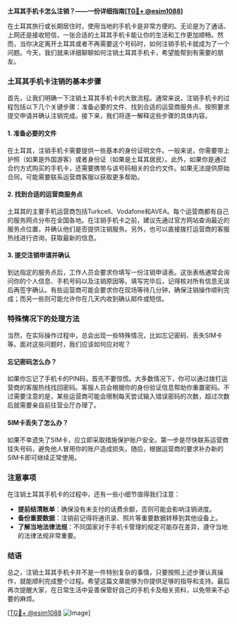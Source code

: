 **土耳其手机卡怎么注销？——一份详细指南[[TG💪+ @esim1088](https://t.me/s/esim1088)]**

在土耳其旅行或长期居住时，使用当地的手机卡是非常方便的。无论是为了通话、上网还是接收短信，一张合适的土耳其手机卡能让你的生活和工作更加顺畅。然而，当你决定离开土耳其或者不再需要这个号码时，如何注销手机卡就成为了一个问题。今天，我们就来详细聊聊如何注销土耳其手机卡，希望能帮到有需要的朋友。

### 土耳其手机卡注销的基本步骤

首先，让我们明确一下注销土耳其手机卡的大致流程。通常来说，注销手机卡的过程包括以下几个关键步骤：准备必要的文件、找到合适的运营商服务点、按照要求提交申请并确认注销完成。接下来，我们将逐一解释这些步骤的具体内容。

#### 1. 准备必要的文件

在土耳其，注销手机卡需要提供一些基本的身份证明文件。一般来说，你需要带上护照（如果是外国游客）或者身份证（如果是土耳其居民）。此外，如果你是通过合约方式购买的手机卡，还需要携带与该号码相关的合约文件。如果无法提供原始合同，可能需要联系运营商客服以获取更多帮助。

#### 2. 找到合适的运营商服务点

土耳其的主要手机运营商包括Turkcell、Vodafone和AVEA。每个运营商都有自己的服务网点分布在全国各地。在注销手机卡之前，建议先通过官方网站查询最近的服务点位置，并确认他们是否提供注销服务。另外，也可以直接拨打运营商的客服热线进行咨询，获取最新的信息。

#### 3. 提交注销申请并确认

到达指定的服务点后，工作人员会要求你填写一份注销申请表。这张表格通常会询问你的个人信息、手机号码以及注销原因等。填写完毕后，记得核对所有信息无误后再签字确认。有些运营商可能会要求你在现场等待几分钟，确保注销操作顺利完成；而另一些则可能允许你在几天内收到确认邮件或短信。

### 特殊情况下的处理方法

当然，在实际操作过程中，总会出现一些特殊情况，比如忘记密码、丢失SIM卡等。面对这些问题时，我们应该如何应对呢？

#### 忘记密码怎么办？

如果你忘记了手机卡的PIN码，首先不要惊慌。大多数情况下，你可以通过拨打运营商的客服热线找回密码。客服人员会根据你的身份验证信息帮助你重置密码。不过需要注意的是，某些运营商可能会限制每天尝试输入错误密码的次数，超过次数后就需要亲自前往营业厅办理了。

#### SIM卡丢失了怎么办？

如果不幸遗失了SIM卡，应立即采取措施保护账户安全。第一步是尽快联系运营商挂失号码，避免他人冒用你的账户造成损失。随后，根据运营商的要求补办新的SIM卡即可继续正常使用。

### 注意事项

在注销土耳其手机卡的过程中，还有一些小细节值得我们注意：

- **提前结清账单**：确保没有未支付的话费余额，否则可能会影响注销进度。
- **备份重要数据**：注销前记得将通讯录、照片等重要数据转移到其他设备上。
- **了解当地法律法规**：不同国家对于手机卡管理的规定可能存在差异，遵守当地的法律法规非常重要。

### 结语

总之，注销土耳其手机卡并不是一件特别复杂的事情，只要按照上述步骤认真操作，就能顺利完成整个过程。希望这篇文章能够为你提供足够的指导和支持。最后再次提醒大家，在日常生活中妥善保管好自己的手机卡及相关资料，以免带来不必要的麻烦。

[[TG💪+ @esim1088](https://t.me/s/esim1088) ![Image](https://i.postimg.cc/4NQfJmqS/Snipaste-2025-05-13-00-14-12.png)]